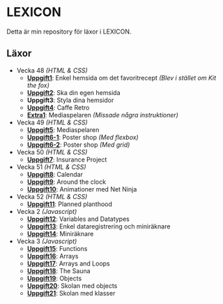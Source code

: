# LEXICON

Detta är min repository för läxor i LEXICON.

## Läxor

-   Vecka 48 _(HTML & CSS)_
    -   [**Uppgift1**](https://ertingel.github.io/LEXICON/Uppgift1): Enkel hemsida om det favoritrecept _(Blev i stället om Kit the fox)_
    -   [**Uppgift2**](https://ertingel.github.io/LEXICON/Uppgift2): Ska din egen hemsida
    -   **Uppgift3**: Styla dina hemsidor
    -   [**Uppgift4**](https://ertingel.github.io/LEXICON/Uppgift4): Caffe Retro
    -   [**Extra1**](https://ertingel.github.io/LEXICON/Extra1): Mediaspelaren _(Missade några instruktioner)_
-   Vecka 49 _(HTML & CSS)_
    -   [**Uppgift5**](https://ertingel.github.io/LEXICON/Uppgift5): Mediaspelaren
    -   [**Uppgift6-1**](https://ertingel.github.io/LEXICON/Uppgift6-1): Poster shop _(Med flexbox)_
    -   [**Uppgift6-2**](https://ertingel.github.io/LEXICON/Uppgift6-2): Poster shop _(Med grid)_
-   Vecka 50 _(HTML & CSS)_
    -   [**Uppgift7**](https://ertingel.github.io/LEXICON/Uppgift7): Insurance Project
-   Vecka 51 _(HTML & CSS)_
    -   [**Uppgift8**](https://ertingel.github.io/LEXICON/Uppgift8): Calendar
    -   [**Uppgift9**](https://ertingel.github.io/LEXICON/Uppgift9): Around the clock
    -   [**Uppgift10**](https://ertingel.github.io/LEXICON/Uppgift10): Animationer med Net Ninja
-   Vecka 52 _(HTML & CSS)_
    -   [**Uppgift11**](https://ertingel.github.io/LEXICON/Uppgift11): Planned planthood
-   Vecka 2 _(Javascript)_
    -   [**Uppgift12**](https://ertingel.github.io/LEXICON/Uppgift12): Variables and Datatypes
    -   [**Uppgift13**](https://ertingel.github.io/LEXICON/Uppgift13): Enkel dataregistrering och miniräknare
    -   [**Uppgift14**](https://ertingel.github.io/LEXICON/Uppgift14): Miniräknare
-   Vecka 3 _(Javascript)_
    -   [**Uppgift15**](https://ertingel.github.io/LEXICON/Uppgift15): Functions
    -   [**Uppgift16**](https://ertingel.github.io/LEXICON/Uppgift16): Arrays
    -   [**Uppgift17**](https://ertingel.github.io/LEXICON/Uppgift17): Arrays and Loops
    -   [**Uppgift18**](https://ertingel.github.io/LEXICON/Uppgift18): The Sauna
    -   [**Uppgift19**](https://ertingel.github.io/LEXICON/Uppgift19): Objects
    -   [**Uppgift20**](https://ertingel.github.io/LEXICON/Uppgift20): Skolan med objects
    -   [**Uppgift21**](https://ertingel.github.io/LEXICON/Uppgift21): Skolan med klasser
